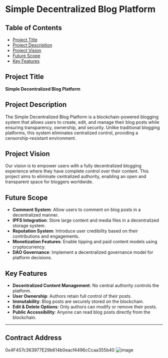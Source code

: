 # Simple Decentralized Blog Platform

## Table of Contents
- [Project Title](#project-title)
- [Project Description](#project-description)
- [Project Vision](#project-vision)
- [Future Scope](#future-scope)
- [Key Features](#key-features)

## Project Title
**Simple Decentralized Blog Platform**

## Project Description
The Simple Decentralized Blog Platform is a blockchain-powered blogging system that allows users to create, edit, and manage their blog posts while ensuring transparency, ownership, and security. Unlike traditional blogging platforms, this system eliminates centralized control, providing a censorship-resistant environment.

## Project Vision
Our vision is to empower users with a fully decentralized blogging experience where they have complete control over their content. This project aims to eliminate centralized authority, enabling an open and transparent space for bloggers worldwide.

## Future Scope
- **Comment System**: Allow users to comment on blog posts in a decentralized manner.
- **IPFS Integration**: Store large content and media files in a decentralized storage system.
- **Reputation System**: Introduce user credibility based on their contributions and engagements.
- **Monetization Features**: Enable tipping and paid content models using cryptocurrency.
- **DAO Governance**: Implement a decentralized governance model for platform decisions.

## Key Features
- **Decentralized Content Management**: No central authority controls the platform.
- **User Ownership**: Authors retain full control of their posts.
- **Immutability**: Blog posts are securely stored on the blockchain.
- **Edit & Delete Options**: Only authors can modify or remove their posts.
- **Public Accessibility**: Anyone can read blog posts directly from the blockchain.

---
## Contract Address 
0x4F457c363977E29b614b0eacf4496cCcaa355b40
![image](https://github.com/user-attachments/assets/b3bc7f22-5886-4d53-a8e8-673f212f73d6)

